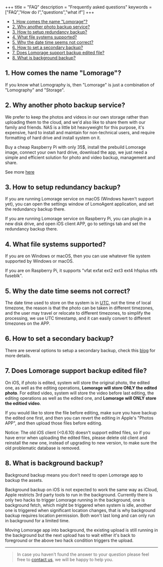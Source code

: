 +++
title = "FAQ"
description = "Frequently asked questions"
keywords = ["FAQ","How do I","questions","what if"]
+++

* [1. How comes the name "Lomorage"?](#1-how-comes-the-name-lomorage)
* [2. Why another photo backup service?](#2-why-another-photo-backup-service)
* [3. How to setup redundancy backup?](#3-how-to-setup-redundancy-backup)
* [4. What file systems supported?](#4-what-file-systems-supported)
* [5. Why the date time seems not correct?](#5-why-the-date-time-seems-not-correct)
* [6. How to set a secondary backup?](#6-how-to-set-a-secondary-backup)
* [7. Does Lomorage support backup edited file?](#7-does-lomorage-support-backup-edited-file)
* [8. What is background backup?](#8-what-is-background-backup)

## 1. How comes the name "Lomorage"?

If you know what Lomography is, then "Lomorage" is just a combination of "Lomography" and "Storage".

## 2. Why another photo backup service?

We prefer to keep the photos and videos in our own storage rather than uploading them to the cloud, and we'd also like to share them with our family and friends. NAS is a little bit heavyweight for this purpose, it's expensive, hard to install and maintain for non-technical users, and require formatting of hard drive and install system on it.

Buy a cheap Raspberry Pi with only 35$, install the prebuild Lomorage image, connect your own hard drive, download the app, we just need a simple and efficient solution for photo and video backup, management and share.

See more [here](/lomorage.pdf)

## 3. How to setup redundancy backup?

If you are running Lomorage service on macOS (Windows haven't support yet), you can open the settings window of LomoAgent application, and set the redundancy backup there.

If you are running Lomorage service on Raspberry Pi, you can plugin in a new disk drive, and open iOS client APP, go to settings tab and set the redundancy backup there.

## 4. What file systems supported?

If you are on Windows or macOS, then you can use whatever file system supported by Windows or macOS.

If you are on Raspberry Pi, it supports "vfat exfat ext2 ext3 ext4 hfsplus ntfs fuseblk".

## 5. Why the date time seems not correct?

The date time used to store on the system is in [UTC](https://en.wikipedia.org/wiki/Coordinated_Universal_Time), not the time of local timezone, the reason is that the photo can be taken in different timezones, and the user may travel or relocate to different timezones, to simplify the processing, we use UTC timestamp, and it can easily convert to different timezones on the APP.

## 6. How to set a secondary backup?

There are several options to setup a secondary backup, check this [blog](/blog/2019/12/24/raspberrypi-hd/) for more details.

## 7. Does Lomorage support backup edited file?

On iOS, if photo is edited, system will store the original photo, the edited one, as well as the editing operations, **Lomorage will store ONLY the edited photo**. For edited video, system will store the video before last editing, the editing operations as well as the edited one, and **Lomorage will ONLY store the editied video**.

If you would like to store the file before editing, make sure you have backup the edited one first, and then you can revert the editing in Apple's "Photos APP", and then upload those files before editing.

Notice: The old iOS client (<0.6.10) doesn't support edited files, so if you have error when uploading the edited files, please delete old client and reinstall the new one, instead of upgrading to new version, to make sure the old problematic database is removed.

## 8. What is background backup?

Background backup means you don't need to open Lomorage app to backup the assets. 

Background backup on iOS is not expected to work the same way as iCloud, Apple restricts 3rd party tools to run in the background. Currently there is only two hacks to trigger Lomorage running in the background, one is background fetch, which might be triggered when system is idle, another one is triggered when significant location changes, that is why background backup requires location permission. Both won't last long and can only run in background for a limited time.

Moving Lomorage app into background, the existing upload is still running in the background but the next upload has to wait either it's back to foreground or the above two hack condition triggers the upload.

---

> In case you haven't found the answer to your question please feel free to [contact us](/contact), we will be happy to help you.


